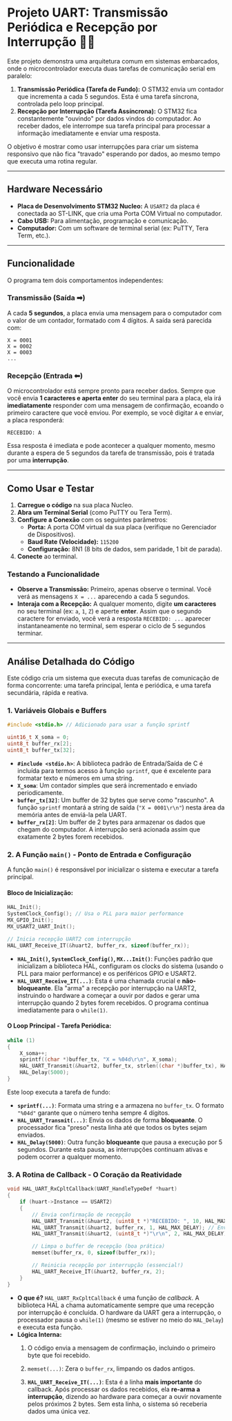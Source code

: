 # Projeto UART: Transmissão Periódica e Recepção por Interrupção 📡🔄

Este projeto demonstra uma arquitetura comum em sistemas embarcados, onde o microcontrolador executa duas tarefas de comunicação serial em paralelo:

1.  **Transmissão Periódica (Tarefa de Fundo):** O STM32 envia um contador que incrementa a cada 5 segundos. Esta é uma tarefa síncrona, controlada pelo loop principal.
2.  **Recepção por Interrupção (Tarefa Assíncrona):** O STM32 fica constantemente "ouvindo" por dados vindos do computador. Ao receber dados, ele interrompe sua tarefa principal para processar a informação imediatamente e enviar uma resposta.

O objetivo é mostrar como usar interrupções para criar um sistema responsivo que não fica "travado" esperando por dados, ao mesmo tempo que executa uma rotina regular.

-----

## Hardware Necessário

  * **Placa de Desenvolvimento STM32 Nucleo:** A `USART2` da placa é conectada ao ST-LINK, que cria uma Porta COM Virtual no computador.
  * **Cabo USB:** Para alimentação, programação e comunicação.
  * **Computador:** Com um software de terminal serial (ex: PuTTY, Tera Term, etc.).

-----

## Funcionalidade

O programa tem dois comportamentos independentes:

### Transmissão (Saída ➡)

A cada **5 segundos**, a placa envia uma mensagem para o computador com o valor de um contador, formatado com 4 dígitos. A saída será parecida com:

```
X = 0001
X = 0002
X = 0003
...
```

### Recepção (Entrada ⬅)

O microcontrolador está sempre pronto para receber dados. Sempre que você envia **1 caracteres e aperta enter** do seu terminal para a placa, ela irá **imediatamente** responder com uma mensagem de confirmação, ecoando o primeiro caractere que você enviou. Por exemplo, se você digitar `A` e enviar, a placa responderá:

```
RECEBIDO: A
```

Essa resposta é imediata e pode acontecer a qualquer momento, mesmo durante a espera de 5 segundos da tarefa de transmissão, pois é tratada por uma **interrupção**.

-----

## Como Usar e Testar

1.  **Carregue o código** na sua placa Nucleo.
2.  **Abra um Terminal Serial** (como PuTTY ou Tera Term).
3.  **Configure a Conexão** com os seguintes parâmetros:
      * **Porta:** A porta COM virtual da sua placa (verifique no Gerenciador de Dispositivos).
      * **Baud Rate (Velocidade):** `115200`
      * **Configuração:** 8N1 (8 bits de dados, sem paridade, 1 bit de parada).
4.  **Conecte** ao terminal.

### Testando a Funcionalidade

  * **Observe a Transmissão:** Primeiro, apenas observe o terminal. Você verá as mensagens `X = ...` aparecendo a cada 5 segundos.
  * **Interaja com a Recepção:** A qualquer momento, digite **um caracteres** no seu terminal (ex: `a`, `1`, `Z`) e aperte **enter**. Assim que o segundo caractere for enviado, você verá a resposta `RECEBIDO: ...` aparecer instantaneamente no terminal, sem esperar o ciclo de 5 segundos terminar.

-----

## Análise Detalhada do Código

Este código cria um sistema que executa duas tarefas de comunicação de forma concorrente: uma tarefa principal, lenta e periódica, e uma tarefa secundária, rápida e reativa.

### 1\. Variáveis Globais e Buffers

```c
#include <stdio.h> // Adicionado para usar a função sprintf

uint16_t X_soma = 0;
uint8_t buffer_rx[2];
uint8_t buffer_tx[32];
```

  * **`#include <stdio.h>`**: A biblioteca padrão de Entrada/Saída de C é incluída para termos acesso à função `sprintf`, que é excelente para formatar texto e números em uma string.
  * **`X_soma`**: Um contador simples que será incrementado e enviado periodicamente.
  * **`buffer_tx[32]`**: Um buffer de 32 bytes que serve como "rascunho". A função `sprintf` montará a string de saída (`"X = 0001\r\n"`) nesta área da memória antes de enviá-la pela UART.
  * **`buffer_rx[2]`**: Um buffer de 2 bytes para armazenar os dados que chegam do computador. A interrupção será acionada assim que exatamente 2 bytes forem recebidos.

### 2\. A Função `main()` - Ponto de Entrada e Configuração

A função `main()` é responsável por inicializar o sistema e executar a tarefa principal.

#### Bloco de Inicialização:

```c
HAL_Init();
SystemClock_Config(); // Usa o PLL para maior performance
MX_GPIO_Init();
MX_USART2_UART_Init();

// Inicia recepção UART2 com interrupção
HAL_UART_Receive_IT(&huart2, buffer_rx, sizeof(buffer_rx));
```

  * **`HAL_Init()`, `SystemClock_Config()`, `MX...Init()`**: Funções padrão que inicializam a biblioteca HAL, configuram os clocks do sistema (usando o PLL para maior performance) e os periféricos GPIO e USART2.
  * **`HAL_UART_Receive_IT(...)`**: Esta é uma chamada crucial e **não-bloqueante**. Ela "arma" a recepção por interrupção na UART2, instruindo o hardware a começar a ouvir por dados e gerar uma interrupção quando 2 bytes forem recebidos. O programa continua imediatamente para o `while(1)`.

#### O Loop Principal - Tarefa Periódica:

```c
while (1)
{
    X_soma++;
    sprintf((char *)buffer_tx, "X = %04d\r\n", X_soma);
    HAL_UART_Transmit(&huart2, buffer_tx, strlen((char *)buffer_tx), HAL_MAX_DELAY);
    HAL_Delay(5000);
}
```

Este loop executa a tarefa de fundo:

  * **`sprintf(...)`**: Formata uma string e a armazena no `buffer_tx`. O formato `"%04d"` garante que o número tenha sempre 4 dígitos.
  * **`HAL_UART_Transmit(...)`**: Envia os dados de forma **bloqueante**. O processador fica "preso" nesta linha até que todos os bytes sejam enviados.
  * **`HAL_Delay(5000)`**: Outra função **bloqueante** que pausa a execução por 5 segundos. Durante esta pausa, as interrupções continuam ativas e podem ocorrer a qualquer momento.

### 3\. A Rotina de Callback - O Coração da Reatividade

```c
void HAL_UART_RxCpltCallback(UART_HandleTypeDef *huart)
{
    if (huart->Instance == USART2)
    {
        // Envia confirmação de recepção
        HAL_UART_Transmit(&huart2, (uint8_t *)"RECEBIDO: ", 10, HAL_MAX_DELAY);
        HAL_UART_Transmit(&huart2, buffer_rx, 1, HAL_MAX_DELAY); // Envia só o 1º byte
        HAL_UART_Transmit(&huart2, (uint8_t *)"\r\n", 2, HAL_MAX_DELAY);

        // Limpa o buffer de recepção (boa prática)
        memset(buffer_rx, 0, sizeof(buffer_rx));

        // Reinicia recepção por interrupção (essencial!)
        HAL_UART_Receive_IT(&huart2, buffer_rx, 2);
    }
}
```

  * **O que é?** `HAL_UART_RxCpltCallback` é uma função de *callback*. A biblioteca HAL a chama automaticamente sempre que uma recepção por interrupção é concluída. O hardware da UART gera a interrupção, o processador pausa o `while(1)` (mesmo se estiver no meio do `HAL_Delay`) e executa esta função.
  * **Lógica Interna:**
    1.  O código envia a mensagem de confirmação, incluindo o primeiro byte que foi recebido.
    2.  `memset(...)`: Zera o `buffer_rx`, limpando os dados antigos.

    3.  **`HAL_UART_Receive_IT(...)`**: Esta é a linha **mais importante** do callback. Após processar os dados recebidos, ela **re-arma a interrupção**, dizendo ao hardware para começar a ouvir novamente pelos próximos 2 bytes. Sem esta linha, o sistema só receberia dados uma única vez.

